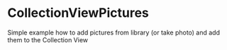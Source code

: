 # CollectionViewPictures
Simple example how to add pictures from library (or take photo) and add them to the Collection View
